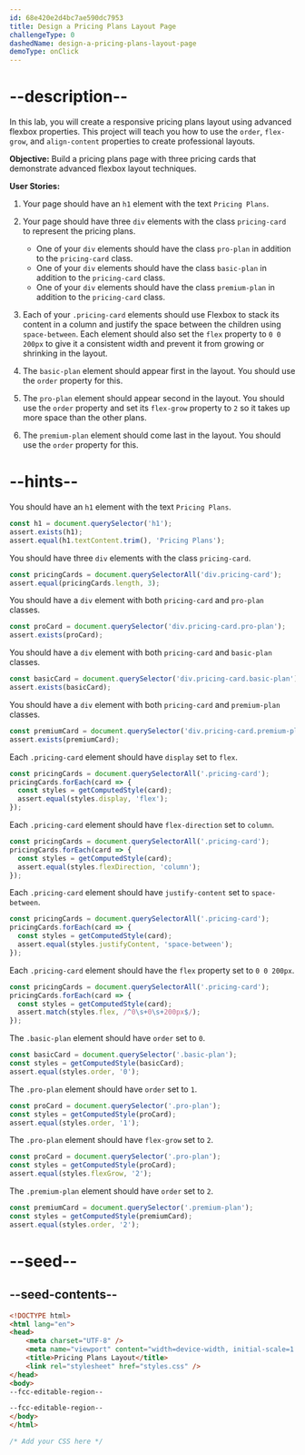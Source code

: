 ```yaml
---
id: 68e420e2d4bc7ae590dc7953
title: Design a Pricing Plans Layout Page
challengeType: 0
dashedName: design-a-pricing-plans-layout-page
demoType: onClick
---
```


# --description--

In this lab, you will create a responsive pricing plans layout using advanced flexbox properties. This project will teach you how to use the `order`, `flex-grow`, and `align-content` properties to create professional layouts.

**Objective:** Build a pricing plans page with three pricing cards that demonstrate advanced flexbox layout techniques.

**User Stories:**

1. Your page should have an `h1` element with the text `Pricing Plans`.

2. Your page should have three `div` elements with the class `pricing-card` to represent the pricing plans.
   - One of your `div` elements should have the class `pro-plan` in addition to the `pricing-card` class.
   - One of your `div` elements should have the class `basic-plan` in addition to the `pricing-card` class.
   - One of your `div` elements should have the class `premium-plan` in addition to the `pricing-card` class.

3. Each of your `.pricing-card` elements should use Flexbox to stack its content in a column and justify the space between the children using `space-between`. Each element should also set the `flex` property to `0 0 200px` to give it a consistent width and prevent it from growing or shrinking in the layout.

4. The `basic-plan` element should appear first in the layout. You should use the `order` property for this.

5. The `pro-plan` element should appear second in the layout. You should use the `order` property and set its `flex-grow` property to `2` so it takes up more space than the other plans.

6. The `premium-plan` element should come last in the layout. You should use the `order` property for this.

# --hints--

You should have an `h1` element with the text `Pricing Plans`.

```js
const h1 = document.querySelector('h1');
assert.exists(h1);
assert.equal(h1.textContent.trim(), 'Pricing Plans');
```

You should have three `div` elements with the class `pricing-card`.

```js
const pricingCards = document.querySelectorAll('div.pricing-card');
assert.equal(pricingCards.length, 3);
```

You should have a `div` element with both `pricing-card` and `pro-plan` classes.

```js
const proCard = document.querySelector('div.pricing-card.pro-plan');
assert.exists(proCard);
```

You should have a `div` element with both `pricing-card` and `basic-plan` classes.

```js
const basicCard = document.querySelector('div.pricing-card.basic-plan');
assert.exists(basicCard);
```

You should have a `div` element with both `pricing-card` and `premium-plan` classes.

```js
const premiumCard = document.querySelector('div.pricing-card.premium-plan');
assert.exists(premiumCard);
```

Each `.pricing-card` element should have `display` set to `flex`.

```js
const pricingCards = document.querySelectorAll('.pricing-card');
pricingCards.forEach(card => {
  const styles = getComputedStyle(card);
  assert.equal(styles.display, 'flex');
});
```

Each `.pricing-card` element should have `flex-direction` set to `column`.

```js
const pricingCards = document.querySelectorAll('.pricing-card');
pricingCards.forEach(card => {
  const styles = getComputedStyle(card);
  assert.equal(styles.flexDirection, 'column');
});
```

Each `.pricing-card` element should have `justify-content` set to `space-between`.

```js
const pricingCards = document.querySelectorAll('.pricing-card');
pricingCards.forEach(card => {
  const styles = getComputedStyle(card);
  assert.equal(styles.justifyContent, 'space-between');
});
```

Each `.pricing-card` element should have the `flex` property set to `0 0 200px`.

```js
const pricingCards = document.querySelectorAll('.pricing-card');
pricingCards.forEach(card => {
  const styles = getComputedStyle(card);
  assert.match(styles.flex, /^0\s+0\s+200px$/);
});
```

The `.basic-plan` element should have `order` set to `0`.

```js
const basicCard = document.querySelector('.basic-plan');
const styles = getComputedStyle(basicCard);
assert.equal(styles.order, '0');
```

The `.pro-plan` element should have `order` set to `1`.

```js
const proCard = document.querySelector('.pro-plan');
const styles = getComputedStyle(proCard);
assert.equal(styles.order, '1');
```

The `.pro-plan` element should have `flex-grow` set to `2`.

```js
const proCard = document.querySelector('.pro-plan');
const styles = getComputedStyle(proCard);
assert.equal(styles.flexGrow, '2');
```

The `.premium-plan` element should have `order` set to `2`.

```js
const premiumCard = document.querySelector('.premium-plan');
const styles = getComputedStyle(premiumCard);
assert.equal(styles.order, '2');
```

# --seed--

## --seed-contents--

```html
<!DOCTYPE html>
<html lang="en">
<head>
    <meta charset="UTF-8" />
    <meta name="viewport" content="width=device-width, initial-scale=1.0" />
    <title>Pricing Plans Layout</title>
    <link rel="stylesheet" href="styles.css" />
</head>
<body>
--fcc-editable-region--

--fcc-editable-region--
</body>
</html>
```

```css
/* Add your CSS here */

```
